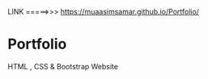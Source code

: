 LINK =====>>> https://muaasimsamar.github.io/Portfolio/

# Portfolio
HTML , CSS &amp; Bootstrap Website
